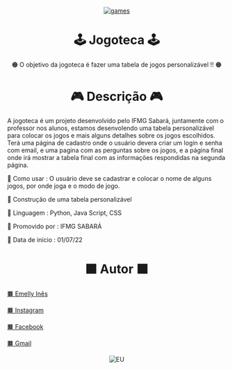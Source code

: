  <div align="center">
 
 <a href="https://github.com/EmellyInes?tab=repositories" align="center">![games](https://user-images.githubusercontent.com/108816211/182234417-3accc36d-cc83-40fa-a8de-419f2e026681.png)</a>
 
 </div>
 <h1 align="center"> 🕹 Jogoteca 🕹 </h1>
 <p align="center">🟠 O objetivo da jogoteca é fazer uma tabela de jogos personalizável !! 🟠</p>
 <h1 align="center">🎮  Descrição  🎮</h1>
 <p> A jogoteca é um projeto desenvolvido pelo IFMG Sabará, juntamente com o professor nos alunos, estamos desenvolendo uma tabela personalizável para colocar os jogos e mais alguns detalhes sobre os jogos escolhidos. Terá uma página de cadastro onde o usuário devera criar um login e senha com email, e uma pagina com as perguntas sobre os jogos, e a página final onde irá mostrar a tabela final com as informações respondidas na segunda página.</p>
 <p align="left">🔶 Como usar : O usuário deve se cadastrar e colocar o nome de alguns jogos, por onde joga e o modo de jogo. </p>
 <p align="left">🔶 Construção de uma tabela personalizável</p>
 <p align="left">🔶 Linguagem : Python, Java Script, CSS </p>
 <p align="left">🔶 Promovido por : IFMG SABARÁ </p>
 <p align="left">🔶 Data de início : 01/07/22 </p>
 <h1 align="center"> 🟧 Autor 🟧 </h1>
 <p align="left"> <a href = "https://github.com/EmellyInes"> 🟧 Emelly Inês </a>
 <p align="left"> <a href = "https://github.com/EmellyInes"> 🟧 Instagram </a>
 <p align="left"> <a href = "https://github.com/EmellyInes"> 🟧 Facebook </a>
 <p align="left"> <a href = "https://github.com/EmellyInes"> 🟧 Gmail </a>
 
<div align="center">

![EU](https://user-images.githubusercontent.com/108816211/182630770-a52cf4ac-9d3f-4bea-a1e0-73b166342e94.jpg)

</div>
